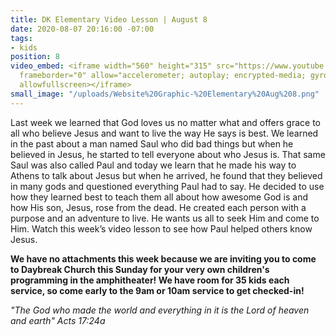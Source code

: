 ```yaml
---
title: DK Elementary Video Lesson | August 8
date: 2020-08-07 20:16:00 -07:00
tags:
- kids
position: 8
video_embed: <iframe width="560" height="315" src="https://www.youtube.com/embed/jlGtphdtuIc"
  frameborder="0" allow="accelerometer; autoplay; encrypted-media; gyroscope; picture-in-picture"
  allowfullscreen></iframe>
small_image: "/uploads/Website%20Graphic-%20Elementary%20Aug%208.png"
---
```


Last week we learned that God loves us no matter what and offers grace to all who believe Jesus and want to live the way He says is best. We learned in the past about a man named Saul who did bad things but when he believed in Jesus, he started to tell everyone about who Jesus is. That same Saul was also called Paul and today we learn that he made his way to Athens to talk about Jesus but when he arrived, he found that they believed in many gods and questioned everything Paul had to say. He decided to use how they learned best to teach them all about how awesome God is and how His son, Jesus, rose from the dead. He created each person with a purpose and an adventure to live. He wants us all to seek Him and come to Him. Watch this week’s video lesson to see how Paul helped others know Jesus.

**We have no attachments this week because we are inviting you to come to Daybreak Church this Sunday for your very own children's programming in the amphitheater! We have room for 35 kids each service, so come early to the 9am or 10am service to get checked-in!**

*"The God who made the world and everything in it is the Lord of heaven and earth" Acts 17:24a*